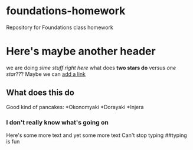 # foundations-homework
Repository for Foundations class homework
# Here's maybe another header
we are doing *sime stuff right here*
what does **two stars do** versus *one star*???
Maybe we can [add a link](www.google.com)
## What does this do
Good kind of pancakes:
*Okonomyaki
*Dorayaki
*Injera
### I don't really know what's going on
Here's some more text
and yet some more text
Can't stop typing
##typing is fun
